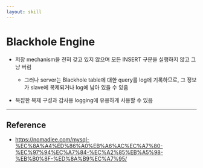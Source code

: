 ```yaml
---
layout: skill
---
```


# Blackhole Engine

- 저장 mechanism을 전혀 갖고 있지 않으며 모든 INSERT 구문을 실행하지 않고 그냥 버림
    - 그러나 server는 Blackhole table에 대한 query를 log에 기록하므로, 그 정보가 slave에 복제되거나 log에 남아 있을 수 있음

- 복잡한 복제 구성과 감사용 logging에 유용하게 사용할 수 있음




---




## Reference

- https://nomadlee.com/mysql-%EC%8A%A4%ED%86%A0%EB%A6%AC%EC%A7%80-%EC%97%94%EC%A7%84-%EC%A2%85%EB%A5%98-%EB%B0%8F-%ED%8A%B9%EC%A7%95/